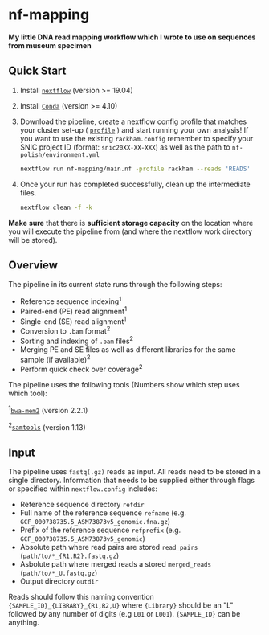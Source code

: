 # nf-mapping

**My little DNA read mapping workflow which I wrote to use on sequences from museum specimen**

## Quick Start

1. Install [`nextflow`](https://www.nextflow.io/) (version >= 19.04)
2. Install [`Conda`](https://conda.io/miniconda.html) (version >= 4.10)
3. Download the pipeline, create a nextflow config profile that matches your cluster set-up ( [`profile`]( https://www.nextflow.io/docs/latest/config.html#config-profiles) ) and start running your own analysis! If you want to use the existing `rackham.config` remember to specify your SNIC project ID (format: `snic20XX-XX-XXX`) as well as the path to `nf-polish/environment.yml`

    ```bash
    nextflow run nf-mapping/main.nf -profile rackham --reads 'READS'
    ```
4. Once your run has completed successfully, clean up the intermediate files.

    ```bash
    nextflow clean -f -k
    ```
**Make sure** that there is **sufficient storage capacity** on the location where you will execute the pipeline from (and where the nextflow work directory will be stored).

## Overview

The pipeline in its current state runs through the following steps:

* Reference sequence indexing<sup>1</sup>
* Paired-end (PE) read alignment<sup>1</sup>
* Single-end (SE) read alignment<sup>1</sup>
* Conversion to `.bam` format<sup>2</sup>
* Sorting and indexing of `.bam` files<sup>2</sup>
* Merging PE and SE files as well as different libraries for the same sample (if available)<sup>2</sup>
* Perform quick check over coverage<sup>2</sup>

The pipeline uses the following tools (Numbers show which step uses which tool):

<sup>1</sup>[`bwa-mem2`](https://github.com/bwa-mem2/bwa-mem2) (version 2.2.1)

<sup>2</sup>[`samtools`](http://www.htslib.org/) (version 1.13)

## Input

The pipeline uses `fastq(.gz)` reads as input. All reads need to be stored in a single directory.
Information that needs to be supplied either through flags or specified within `nextflow.config` includes:
* Reference sequence directory `refdir`
* Full name of the reference sequence `refname` (e.g. `GCF_000738735.5_ASM73873v5_genomic.fna.gz`)
* Prefix of the reference sequence `refprefix` (e.g. `GCF_000738735.5_ASM73873v5_genomic`)
* Absolute path where read pairs are stored `read_pairs` (`path/to/*_{R1,R2}.fastq.gz`)
* Asbolute path where merged reads a stored `merged_reads` (`path/to/*_U.fastq.gz`)
* Output directory `outdir`

Reads should follow this naming convention `{SAMPLE_ID}_{LIBRARY}_{R1,R2,U}` where `{Library}` should be an "L" followed by any number of digits (e.g `L01` or `L001`). `{SAMPLE_ID}` can be anything.
